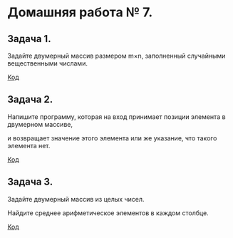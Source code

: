 # Домашняя работа № 7.

## Задача 1.

Задайте двумерный массив размером m×n, заполненный случайными вещественными числами.

[Код](Ex1_RandomMassive/Program.cs)


## Задача 2.

Напишите программу, которая на вход принимает позиции элемента в двумерном массиве, 

и возвращает значение этого элемента или же указание, что такого элемента нет.

[Код](Ex2_PositionMassive/Program.cs)

## Задача 3.

Задайте двумерный массив из целых чисел. 

Найдите среднее арифметическое элементов в каждом столбце.

[Код](Ex3_Average/Program.cs)



